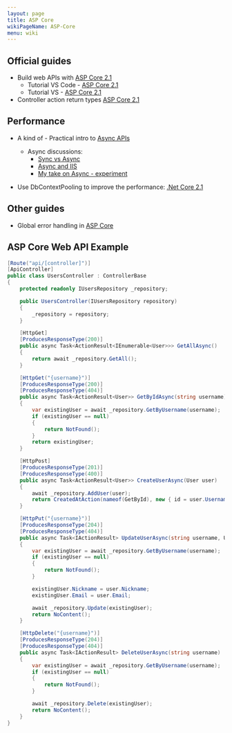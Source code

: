 ```yaml
---
layout: page
title: ASP Core
wikiPageName: ASP-Core
menu: wiki
---
```


## Official guides

* Build web APIs with [ASP Core 2.1](https://docs.microsoft.com/en-us/aspnet/core/web-api/?view=aspnetcore-2.1)
  * Tutorial VS Code - [ASP Core 2.1](https://docs.microsoft.com/en-us/aspnet/core/tutorials/web-api-vsc?view=aspnetcore-2.1)
  * Tutorial VS - [ASP Core 2.1](https://docs.microsoft.com/en-us/aspnet/core/tutorials/first-web-api?view=aspnetcore-2.1)
* Controller action return types [ASP Core 2.1](https://docs.microsoft.com/en-us/aspnet/core/web-api/action-return-types?view=aspnetcore-2.1)

## Performance

* A kind of - Practical intro to [Async APIs](https://www.carlrippon.com/scalable-and-performant-asp-net-core-web-apis-asynchronous-operations/)
  * Async discussions: 
    * [Sync vs Async](https://caleblloyd.com/software/net-core-mvc-thread-pool-vs-async/) 
    * [Async and IIS](https://blogs.msdn.microsoft.com/rickandy/2011/07/19/should-my-database-calls-be-asynchronous-part-ii/) 
    * [My take on Async - experiment](http://www.tugberkugurlu.com/archive/my-take-on-task-base-asynchronous-programming-in-c-sharp-5-0-and-asp-net-mvc-web-applications)

* Use DbContextPooling to improve the performance: [.Net Core 2.1](https://neelbhatt.com/2018/02/27/use-dbcontextpooling-to-improve-the-performance-net-core-2-1-feature/)

## Other guides

* Global error handling in [ASP Core](https://code-maze.com/global-error-handling-aspnetcore/)

## ASP Core Web API Example

```csharp
[Route("api/[controller]")]
[ApiController]
public class UsersController : ControllerBase
{
    protected readonly IUsersRepository _repository;

    public UsersController(IUsersRepository repository)
    {
        _repository = repository;
    }

    [HttpGet]
    [ProducesResponseType(200)]
    public async Task<ActionResult<IEnumerable<User>>> GetAllAsync()
    {
        return await _repository.GetAll();
    }        

    [HttpGet("{username}")]
    [ProducesResponseType(200)]
    [ProducesResponseType(404)]
    public async Task<ActionResult<User>> GetByIdAsync(string username)
    {
        var existingUser = await _repository.GetByUsername(username);
        if (existingUser == null)
        {
            return NotFound();
        }
        return existingUser;
    }

    [HttpPost]
    [ProducesResponseType(201)]
    [ProducesResponseType(400)]
    public async Task<ActionResult<User>> CreateUserAsync(User user)
    {
        await _repository.AddUser(user);
        return CreatedAtAction(nameof(GetById), new { id = user.Username }, user);
    }

    [HttpPut("{username}")]
    [ProducesResponseType(204)]
    [ProducesResponseType(404)]
    public async Task<IActionResult> UpdateUserAsync(string username, User user)
    {
        var existingUser = await _repository.GetByUsername(username);
        if (existingUser == null)
        {
            return NotFound();
        }

        existingUser.Nickname = user.Nickname;
        existingUser.Email = user.Email;

        await _repository.Update(existingUser);
        return NoContent();
    }

    [HttpDelete("{username}")]
    [ProducesResponseType(204)]
    [ProducesResponseType(404)]
    public async Task<IActionResult> DeleteUserAsync(string username)
    {
        var existingUser = await _repository.GetByUsername(username);
        if (existingUser == null)
        {
            return NotFound();
        }

        await _repository.Delete(existingUser);
        return NoContent();
    }
}
```

